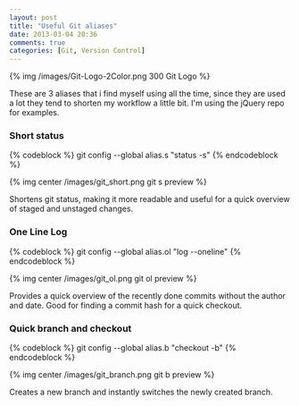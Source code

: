 ```yaml
---
layout: post
title: "Useful Git aliases"
date: 2013-03-04 20:36
comments: true
categories: [Git, Version Control]
---
```


{% img /images/Git-Logo-2Color.png 300 Git Logo %}

These are 3 aliases that i find myself using all the time, since they are used a lot they tend to shorten my workflow a little bit. I'm using the jQuery repo for examples.

### Short status
{% codeblock %}
git config --global alias.s "status -s"
{% endcodeblock %}

{% img center /images/git_short.png git s preview %}

Shortens git status, making it more readable and useful for a quick overview of staged and unstaged changes.

### One Line Log

{% codeblock %}
git config --global alias.ol "log --oneline"
{% endcodeblock %}

{% img center /images/git_ol.png git ol preview %}

Provides a quick overview of the recently done commits without the author and date. Good for finding a commit hash for a quick checkout.

### Quick branch and checkout

{% codeblock %}
git config --global alias.b "checkout -b"
{% endcodeblock %}

{% img center /images/git_branch.png git b preview %}

Creates a new branch and instantly switches the newly created branch.